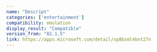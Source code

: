 ```yaml
---
name: "Descript"
categories: ['entertainment']
compatibility: emulation
display_result: "Compatible"
version_from: "82.1.5"
link: https://apps.microsoft.com/detail/xp8bsml4bxt27n
---
```


